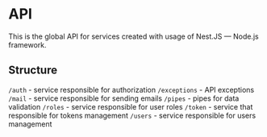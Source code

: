# API
This is the global API for services created with usage of Nest.JS — Node.js framework.
## Structure
`/auth` - service responsible for authorization
`/exceptions` - API exceptions
`/mail` - service responsible for sending emails
`/pipes` - pipes for data validation
`/roles` - service responsible for user roles
`/token` - service that responsible for tokens management
`/users` - service responsible for users management